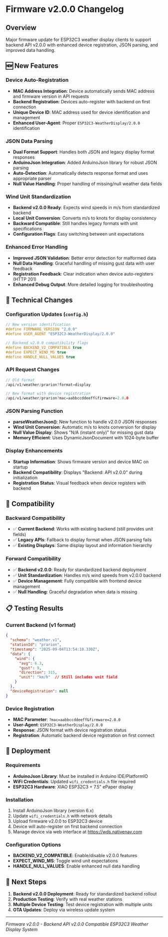# Firmware v2.0.0 Changelog

## Overview
Major firmware update for ESP32C3 weather display clients to support backend API v2.0.0 with enhanced device registration, JSON parsing, and improved data handling.

## 🆕 New Features

### Device Auto-Registration
- **MAC Address Integration**: Device automatically sends MAC address and firmware version in API requests
- **Backend Registration**: Devices auto-register with backend on first connection
- **Unique Device ID**: MAC address used for device identification and management
- **Enhanced User-Agent**: Proper `ESP32C3-WeatherDisplay/2.0.0` identification

### JSON Data Parsing
- **Dual Format Support**: Handles both JSON and legacy display format responses
- **ArduinoJson Integration**: Added ArduinoJson library for robust JSON parsing
- **Auto-Detection**: Automatically detects response format and uses appropriate parser
- **Null Value Handling**: Proper handling of missing/null weather data fields

### Wind Unit Standardization
- **Backend v2.0.0 Ready**: Expects wind speeds in m/s from standardized backend
- **Local Unit Conversion**: Converts m/s to knots for display consistency
- **Backward Compatible**: Still handles legacy formats with unit specifications
- **Configuration Flags**: Easy switching between unit expectations

### Enhanced Error Handling
- **Improved JSON Validation**: Better error detection for malformed data
- **Null Data Handling**: Graceful handling of missing gust data with user feedback
- **Registration Feedback**: Clear indication when device auto-registers (HTTP 201)
- **Enhanced Debug Output**: More detailed logging for troubleshooting

## 🔧 Technical Changes

### Configuration Updates (`config.h`)
```cpp
// New version identification
#define FIRMWARE_VERSION "2.0.0"
#define USER_AGENT "ESP32C3-WeatherDisplay/2.0.0"

// Backend v2.0.0 compatibility flags
#define BACKEND_V2_COMPATIBLE true
#define EXPECT_WIND_MS true
#define HANDLE_NULL_VALUES true
```

### API Request Changes
```cpp
// Old format
/api/v1/weather/prarion?format=display

// New format with device registration
/api/v1/weather/prarion?mac=aabbccddeeff&firmware=2.0.0
```

### JSON Parsing Function
- **parseWeatherJson()**: New function to handle v2.0.0 JSON responses
- **Wind Unit Conversion**: Automatic m/s to knots conversion for display
- **Null Value Display**: Shows "N/A (instant only)" for missing gust data
- **Memory Efficient**: Uses DynamicJsonDocument with 1024-byte buffer

### Display Enhancements
- **Startup Information**: Shows firmware version and device MAC on startup
- **Backend Compatibility**: Displays "Backend: API v2.0.0" during initialization
- **Registration Status**: Visual feedback when device registers with backend

## 🔄 Compatibility

### Backward Compatibility
- ✅ **Current Backend**: Works with existing backend (still provides unit fields)
- ✅ **Legacy APIs**: Fallback to display format when JSON parsing fails
- ✅ **Existing Displays**: Same display layout and information hierarchy

### Forward Compatibility  
- ✅ **Backend v2.0.0**: Ready for standardized backend deployment
- ✅ **Unit Standardization**: Handles m/s wind speeds from v2.0.0 backend
- ✅ **Device Management**: Fully compatible with frontend device management
- ✅ **Null Handling**: Graceful degradation when data is missing

## 📋 Testing Results

### Current Backend (v1 format)
```json
{
  "schema": "weather.v1",
  "stationId": "prarion", 
  "timestamp": "2025-09-04T13:54:10.330Z",
  "data": {
    "wind": {
      "avg": 6.3,
      "gust": 9,
      "direction": 315,
      "unit": "km/h"  // Still includes unit field
    }
  },
  "deviceRegistration": null
}
```

### Device Registration
- **MAC Parameter**: `?mac=aabbccddeeff&firmware=2.0.0`
- **User-Agent**: `ESP32C3-WeatherDisplay/2.0.0`
- **Response**: JSON format with device registration status
- **Registration**: Automatic backend device registration on first connect

## 🚀 Deployment

### Requirements
- **ArduinoJson Library**: Must be installed in Arduino IDE/PlatformIO
- **WiFi Credentials**: Updated `wifi_credentials.h` file required
- **ESP32C3 Hardware**: XIAO ESP32C3 + 7.5" ePaper display

### Installation
1. Install ArduinoJson library (version 6.x)
2. Update `wifi_credentials.h` with network details
3. Upload firmware v2.0.0 to ESP32C3 device
4. Device will auto-register on first backend connection
5. Manage device via web interface at https://wds.nativenav.com

### Configuration Options
- **BACKEND_V2_COMPATIBLE**: Enable/disable v2.0.0 features
- **EXPECT_WIND_MS**: Toggle wind unit expectations
- **HANDLE_NULL_VALUES**: Enable enhanced null data handling

## 🎯 Next Steps

1. **Backend v2.0.0 Deployment**: Ready for standardized backend rollout
2. **Production Testing**: Verify with real weather stations
3. **Multiple Device Testing**: Test device registration with multiple units
4. **OTA Updates**: Deploy via wireless update system

---

*Firmware v2.0.0 - Backend API v2.0.0 Compatible*
*ESP32C3 Weather Display System*

